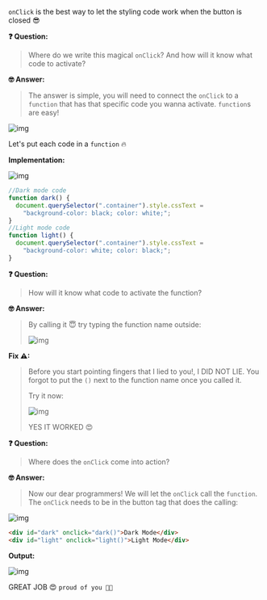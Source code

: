 `onClick` is the best way to let the styling code work when the button is closed 😎

**❓ Question:**

> Where do we write this magical `onClick`? And how will it know what code to activate?

**🤓 Answer:**

> The answer is simple, you will need to connect the `onClick` to a `function` that has that specific code you wanna activate. `function`s are easy!

![img](https://lh4.googleusercontent.com/AEVGnTvNXNfFyN9T2gLAAEbO6WvSjkY4tHBFVbUvGqyI05YvUGwViMWaeDWzBk4UZ_w1h-QH1nNacglESq6P3HQySyTk-XE25fVNGYCFN2lRVGfl757KyNv18YG323A5HU97L16b)

Let's put each code in a `function` 🔥

**Implementation:**

![img](https://lh3.googleusercontent.com/7fV82-2zc5IKA0s3mLxtt2cyOIh3-FiKSIRoWdhyORq36sh8fbosXyMis6HL9vDosmrX7y4AU6uJZsGD8Ve03OO_7ipCpo-xWz-YKlbNOnYoCabePEmIdanLg4BrM-n1M5ODuEu2)

```javascript
//Dark mode code
function dark() {
  document.querySelector(".container").style.cssText =
    "background-color: black; color: white;";
}
//Light mode code
function light() {
  document.querySelector(".container").style.cssText =
    "background-color: white; color: black;";
}
```

**❓ Question:**

> How will it know what code to activate the function?

**🤓 Answer:**

> By calling it 😇 try typing the function name outside:
>
> ![img](https://lh5.googleusercontent.com/iD4LYaN-h9aBZW7cF9p1ZgOgTxufp9K3XfRN4qPI2WF0mCCzup4P3_58B_1gVsL2V9JmMX_m8ucSHx5eBZBTJoQCWH6G9Fj2To6VLc2ypzV5MdB6-hg4sGtdj37UkR72eUzOLFzH)

**Fix ⚠:**

> Before you start pointing fingers that I lied to you!, I DID NOT LIE. You forgot to put the `()` next to the function name once you called it.
>
> Try it now:
>
> ![img](https://lh3.googleusercontent.com/oBG1vrVBDq6XibEM5ruKV3gk7SGICfEJxRqysLrOLpPss9mPlDnDcDBR8xvjyrOIk01DrC7qwDd9JORhQKJMh47tf_b5dbwwg1s5fBhVdF2ujK4xOw0rczTB8eJZZtyStW9Pqygi)
>
> YES IT WORKED 😍

**❓ Question:**

> Where does the `onClick` come into action?

**🤓 Answer:**

> Now our dear programmers! We will let the `onClick` call the `function`. The `onClick` needs to be in the button tag that does the calling:

![img](https://lh6.googleusercontent.com/l1TeUM1VadQO3X55Ct0mhXDrSAVlZpOHmqduNVutCfK2uJtblPvh0Bu9MU-uWN8RJbuKX_e8LxVcQcKsjX-ddGQKEuiKepFaU1V-QdsBoWfeoIQRSgMS0h_42cEspDuY1PF-6QBB)

```html
<div id="dark" onclick="dark()">Dark Mode</div>
<div id="light" onclick="light()">Light Mode</div>
```

**Output:**

![img](https://lh3.googleusercontent.com/SgPomWJN2Fp9X8HLN6_CreUuSsLcMwuDNK4eA7FODHfCV3lmfwbQPI8BjnAEYfcdjR0dR4Eq0GMvdbCISp72PVNKHLXkZYY-RS_5XXgaOmzL1p0vHpsA3jz76YtuTYNkXBqszlHE)

GREAT JOB 😍 `proud of you 👏🏻`
